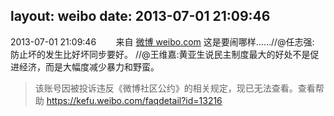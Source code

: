 layout: weibo
date: 2013-07-01 21:09:46
---
2013-07-01 21:09:46  &nbsp;&nbsp;&nbsp;&nbsp;&nbsp;&nbsp; 来自 <a href="http://weibo.com/" rel="nofollow">微博 weibo.com</a>
这是要闹哪样……//@任志强: 防止坏的发生比好坏同步要好。 //@王维嘉:黄亚生说民主制度最大的好处不是促进经济，而是大幅度减少暴力和野蛮。
>  该账号因被投诉违反《微博社区公约》的相关规定，现已无法查看。查看帮助 https://kefu.weibo.com/faqdetail?id=13216
